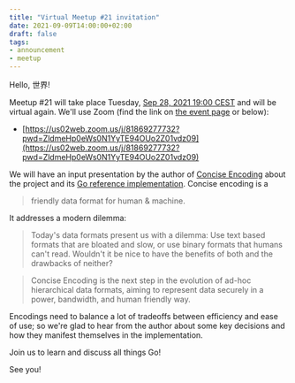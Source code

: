 ```yaml
---
title: "Virtual Meetup #21 invitation"
date: 2021-09-09T14:00:00+02:00
draft: false
tags:
- announcement
- meetup
---
```


Hello, 世界!

Meetup #21 will take place Tuesday, [Sep 28,
2021 19:00 CEST](https://www.meetup.com/Leipzig-Golang/events/275871279) and will be
virtual again. We'll use Zoom (find the link on [the event
page](https://www.meetup.com/Leipzig-Golang/events/275871284/) or below):

* [https://us02web.zoom.us/j/81869277732?pwd=ZldmeHp0eWs0N1YyTE94OUo2Z01vdz09](https://us02web.zoom.us/j/81869277732?pwd=ZldmeHp0eWs0N1YyTE94OUo2Z01vdz09)

We will have an input presentation by the author of [Concise
Encoding](https://concise-encoding.org/) about the project and its [Go
reference implementation](https://github.com/kstenerud/go-concise-encoding).
Concise encoding is a

> friendly data format for human & machine.

It addresses a modern dilemma:

> Today's data formats present us with a dilemma: Use text based formats that
> are bloated and slow, or use binary formats that humans can't read. Wouldn't
> it be nice to have the benefits of both and the drawbacks of neither?

> Concise Encoding is the next step in the evolution of ad-hoc hierarchical
> data formats, aiming to represent data securely in a power, bandwidth, and
> human friendly way.


Encodings need to balance a lot of tradeoffs between efficiency and ease of use; so
we're glad to hear from the author about some key decisions and how they manifest
themselves in the implementation.

Join us to learn and discuss all things Go!

See you!


<!--

TODO: outreach.

-->

